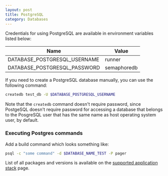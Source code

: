 ```yaml
---
layout: post
title: PostgreSQL
category: Databases
---
```


Credentials for using PostgreSQL are available in environment variables listed below:

<table class="table table-striped table-bordered">
  <thead>
    <tr>
      <th>Name</th>
      <th>Value</th>
    </tr>
  </thead>
  <tbody>
    <tr>
      <td>DATABASE_POSTGRESQL_USERNAME</td>
      <td>runner</td>
    </tr>
    <tr>
      <td>DATABASE_POSTGRESQL_PASSWORD</td>
      <td>semaphoredb</td>
    </tr>
  </tbody>
</table>

If you need to create a PostgreSQL database manually, you can use the following
command:

```bash
createdb test_db -U $DATABASE_POSTGRESQL_USERNAME
```

Note that the `createdb` command doesn't require password, since PostgeSQL
doesn't require password for accessing a database that belongs to the PosgreSQL
user that has the same name as host operating system user, by default.

### Executing Postgres commands

Add a build command which looks something like:

```bash
psql -c "some command" -d $DATABASE_NAME_TEST -P pager
```

List of all packages and versions is available on the [supported application stack](/docs/supported-stack.html) page.
